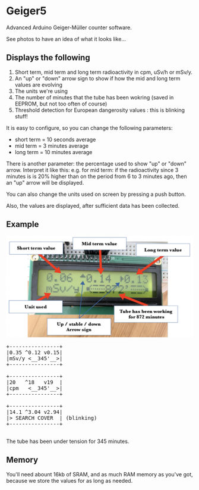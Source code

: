 # Geiger5
Advanced Arduino Geiger-Müller counter software.

See photos to have an idea of what it looks like...

## Displays the following
1. Short term, mid term and long term radioactivity in cpm, uSv/h or mSv/y.
2. An "up" or "down" arrow sign to show if how the mid and long term values are evolving
3. The units we're using
4. The number of minutes that the tube has been wokring (saved in EEPROM, but not too often of course)
5. Threshold detection for European dangerosity values : this is blinking stuff!

It is easy to configure, so you can change the following parameters:
  - short term = 10 seconds average
  - mid term = 3 minutes average
  - long term = 10 minutes average

There is another parameter: the percentage used to show "up" or "down" arrow.
Interpret it like this: e.g. for mid term: if the radioactivity since 3 minutes is 
is 20% higher than on the period from 6 to 3 minutes ago, then an "up" arrow will be displayed.

You can also change the units used on screen by pressing a push button.

Also, the values are displayed, after sufficient data has been collected.

## Example

![alt text](https://raw.githubusercontent.com/lapalisse/Geiger5/master/photos/Capture%20d%E2%80%99e%CC%81cran%202020-06-26%20a%CC%80%2013.56.04.png)

<pre>
+----------------+
|0.35 ^0.12 v0.15|
|mSv/y <__345'__>|
+----------------+
  
+----------------+
|20   ^18   v19  |
|cpm   <__345'__>|
+----------------+

+----------------+
|14.1 ^3.04 v2.94|
|> SEARCH COVER  | (blinking)
+----------------+
  </pre>
The tube has been under tension for 345 minutes.

## Memory
You'll need abount 16kb of SRAM, and as much RAM memory as you've got, because we store the values for as long as needed.
